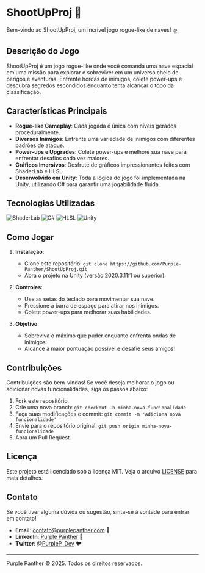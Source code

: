 # ShootUpProj 🚀

Bem-vindo ao ShootUpProj, um incrível jogo rogue-like de naves! 🛸

## Descrição do Jogo

ShootUpProj é um jogo rogue-like onde você comanda uma nave espacial em uma missão para explorar e sobreviver em um universo cheio de perigos e aventuras. Enfrente hordas de inimigos, colete power-ups e descubra segredos escondidos enquanto tenta alcançar o topo da classificação.

## Características Principais

- **Rogue-like Gameplay**: Cada jogada é única com níveis gerados proceduralmente.
- **Diversos Inimigos**: Enfrente uma variedade de inimigos com diferentes padrões de ataque.
- **Power-ups e Upgrades**: Colete power-ups e melhore sua nave para enfrentar desafios cada vez maiores.
- **Gráficos Imersivos**: Desfrute de gráficos impressionantes feitos com ShaderLab e HLSL.
- **Desenvolvido em Unity**: Toda a lógica do jogo foi implementada na Unity, utilizando C# para garantir uma jogabilidade fluida.

## Tecnologias Utilizadas

![ShaderLab](https://img.shields.io/badge/ShaderLab-52.9%25-blue)
![C#](https://img.shields.io/badge/C%23-37.9%25-green)
![HLSL](https://img.shields.io/badge/HLSL-9.2%25-purple)
![Unity](https://img.shields.io/badge/Unity-2020.3.11f1-black)

## Como Jogar

1. **Instalação**:
   - Clone este repositório: `git clone https://github.com/Purple-Panther/ShootUpProj.git`
   - Abra o projeto na Unity (versão 2020.3.11f1 ou superior).

2. **Controles**:
   - Use as setas do teclado para movimentar sua nave.
   - Pressione a barra de espaço para atirar nos inimigos.
   - Colete power-ups para melhorar suas habilidades.

3. **Objetivo**:
   - Sobreviva o máximo que puder enquanto enfrenta ondas de inimigos.
   - Alcance a maior pontuação possível e desafie seus amigos!

## Contribuições

Contribuições são bem-vindas! Se você deseja melhorar o jogo ou adicionar novas funcionalidades, siga os passos abaixo:

1. Fork este repositório.
2. Crie uma nova branch: `git checkout -b minha-nova-funcionalidade`
3. Faça suas modificações e commit: `git commit -m 'Adiciona nova funcionalidade'`
4. Envie para o repositório original: `git push origin minha-nova-funcionalidade`
5. Abra um Pull Request.

## Licença

Este projeto está licenciado sob a licença MIT. Veja o arquivo [LICENSE](LICENSE) para mais detalhes.

## Contato

Se você tiver alguma dúvida ou sugestão, sinta-se à vontade para entrar em contato!

- **Email**: contato@purplepanther.com 📧
- **LinkedIn**: [Purple Panther](https://www.linkedin.com/company/purple-panther) 🔗
- **Twitter**: [@PurpleP_Dev](https://twitter.com/PurpleP_Dev) 🐦

---

Purple Panther © 2025. Todos os direitos reservados.
